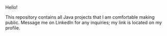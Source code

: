 Hello!

This repository contains all Java projects that I am comfortable making public. 
Message me on LinkedIn for any inquiries; my link is located on my profile.
